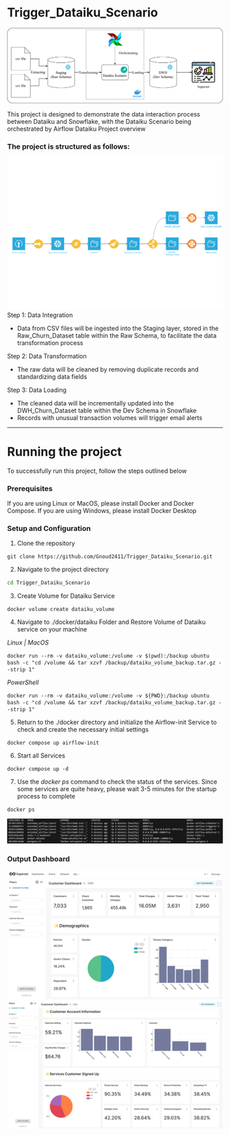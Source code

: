# Trigger_Dataiku_Scenario
![Architectural Description](document/Architecture.png)

This project is designed to demonstrate the data interaction process between Dataiku and Snowflake, with the Dataiku Scenario being orchestrated by Airflow
Dataiku Project overview

### The project is structured as follows:
![DWH_SNOWFLAKE-flow](document/DWH_SNOWFLAKE-flow.png)
Step 1: Data Integration
- Data from CSV files will be ingested into the Staging layer, stored in the Raw_Churn_Dataset table within the Raw Schema, to facilitate the data transformation process

Step 2: Data Transformation
- The raw data will be cleaned by removing duplicate records and standardizing data fields

Step 3: Data Loading
- The cleaned data will be incrementally updated into the DWH_Churn_Dataset table within the Dev Schema in Snowflake
- Records with unusual transaction volumes will trigger email alerts

---
# Running the project
To successfully run this project, follow the steps outlined below

### Prerequisites
If you are using Linux or MacOS, please install Docker and Docker Compose. If you are using Windows, please install Docker Desktop

### Setup and Configuration
1. Clone the repository
```git
git clone https://github.com/Gnoud2411/Trigger_Dataiku_Scenario.git
```

2. Navigate to the project directory
```bash
cd Trigger_Dataiku_Scenario
```
3. Create Volume for Dataiku Service
```docker
docker volume create dataiku_volume
```
4. Navigate to ./docker/dataiku Folder and Restore Volume of Dataiku service on your machine

*Linux | MacOS*
```docker
docker run --rm -v dataiku_volume:/volume -v $(pwd):/backup ubuntu bash -c "cd /volume && tar xzvf /backup/dataiku_volume_backup.tar.gz --strip 1"
```
*PowerShell*
```docker
docker run --rm -v dataiku_volume:/volume -v ${PWD}:/backup ubuntu bash -c "cd /volume && tar xzvf /backup/dataiku_volume_backup.tar.gz --strip 1"
```
5. Return to the ./docker directory and initialize the Airflow-init Service to check and create the necessary initial settings
```docker
docker compose up airflow-init
```
6. Start all Services
```docker
docker compose up -d
```
7. Use the *docker ps* command to check the status of the services. Since some services are quite heavy, please wait 3-5 minutes for the startup process to complete
```docker
docker ps
```
![Docker ps](document/docker_ps.png)


### Output Dashboard
![Output Dashboard 1](document/Customer_dashboard_1.png)
![Output Dashboard 2](document/Customer_dashboard_2.png)
